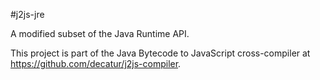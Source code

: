 #j2js-jre

A modified subset of the Java Runtime API.

This project is part of the Java Bytecode to JavaScript cross-compiler at https://github.com/decatur/j2js-compiler.
